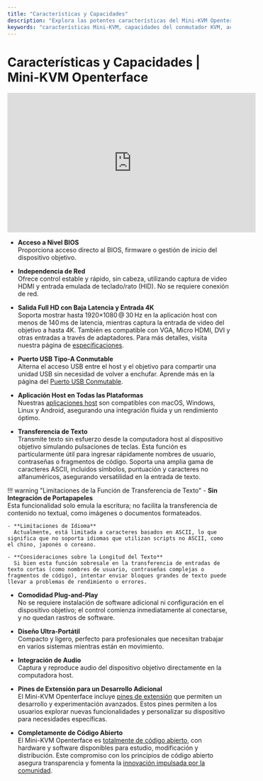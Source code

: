 ```yaml
---
title: "Características y Capacidades"
description: "Explora las potentes características del Mini-KVM Openterface: acceso a nivel BIOS, soporte de video 4K, compatibilidad multiplataforma y compartición USB. Una visión general completa de las capacidades para el control de computadoras sin cabeza sin necesidad de red."
keywords: "características Mini-KVM, capacidades del conmutador KVM, acceso a BIOS, control sin cabeza, KVM 4K, compartición USB, KVM multiplataforma, transferencia de texto, KVM plug and play, KVM de código abierto"
---
```


# **Características y Capacidades** | Mini-KVM Openterface

<iframe 
  width="560" 
  height="315" 
  src="https://www.youtube.com/embed/r3HNUflWGOY?si=84Ek6F9ocHmmGTqW" 
  title="Reproductor de video de YouTube" 
  frameborder="0" 
  allow="accelerometer; autoplay; clipboard-write; encrypted-media; gyroscope; picture-in-picture; web-share" 
  referrerpolicy="strict-origin-when-cross-origin" 
  allowfullscreen>
</iframe>

- **Acceso a Nivel BIOS**  
  Proporciona acceso directo al BIOS, firmware o gestión de inicio del dispositivo objetivo.

- **Independencia de Red**  
  Ofrece control estable y rápido, sin cabeza, utilizando captura de video HDMI y entrada emulada de teclado/rato (HID). No se requiere conexión de red.

- **Salida Full HD con Baja Latencia y Entrada 4K**  
  Soporta mostrar hasta 1920×1080 @ 30 Hz en la aplicación host con menos de 140 ms de latencia, mientras captura la entrada de video del objetivo a hasta 4K. También es compatible con VGA, Micro HDMI, DVI y otras entradas a través de adaptadores. Para más detalles, visita nuestra página de [especificaciones](specifications).

- **Puerto USB Tipo-A Conmutable**  
  Alterna el acceso USB entre el host y el objetivo para compartir una unidad USB sin necesidad de volver a enchufar. Aprende más en la página del [Puerto USB Conmutable](../usb-switch).

- **Aplicación Host en Todas las Plataformas**  
  Nuestras [aplicaciones host](/app) son compatibles con macOS, Windows, Linux y Android, asegurando una integración fluida y un rendimiento óptimo.

- **Transferencia de Texto**  
  Transmite texto sin esfuerzo desde la computadora host al dispositivo objetivo simulando pulsaciones de teclas. Esta función es particularmente útil para ingresar rápidamente nombres de usuario, contraseñas o fragmentos de código. Soporta una amplia gama de caracteres ASCII, incluidos símbolos, puntuación y caracteres no alfanuméricos, asegurando versatilidad en la entrada de texto.

!!! warning "Limitaciones de la Función de Transferencia de Texto"
    - **Sin Integración de Portapapeles**  
      Esta funcionalidad solo emula la escritura; no facilita la transferencia de contenido no textual, como imágenes o documentos formateados.

    - **Limitaciones de Idioma**  
      Actualmente, está limitada a caracteres basados en ASCII, lo que significa que no soporta idiomas que utilizan scripts no ASCII, como el chino, japonés o coreano.

    - **Consideraciones sobre la Longitud del Texto**  
      Si bien esta función sobresale en la transferencia de entradas de texto cortas (como nombres de usuario, contraseñas complejas o fragmentos de código), intentar enviar bloques grandes de texto puede llevar a problemas de rendimiento o errores.

- **Comodidad Plug-and-Play**  
  No se requiere instalación de software adicional ni configuración en el dispositivo objetivo; el control comienza inmediatamente al conectarse, y no quedan rastros de software.

- **Diseño Ultra-Portátil**  
  Compacto y ligero, perfecto para profesionales que necesitan trabajar en varios sistemas mientras están en movimiento.

- **Integración de Audio**  
  Captura y reproduce audio del dispositivo objetivo directamente en la computadora host.

- **Pines de Extensión para un Desarrollo Adicional**  
  El Mini-KVM Openterface incluye [pines de extensión](../extension-pins) que permiten un desarrollo y experimentación avanzados. Estos pines permiten a los usuarios explorar nuevas funcionalidades y personalizar su dispositivo para necesidades específicas.

- **Completamente de Código Abierto**  
  El Mini-KVM Openterface es [totalmente de código abierto](/compliance), con hardware y software disponibles para estudio, modificación y distribución. Este compromiso con los principios de código abierto asegura transparencia y fomenta la [innovación impulsada por la comunidad](/discord).
